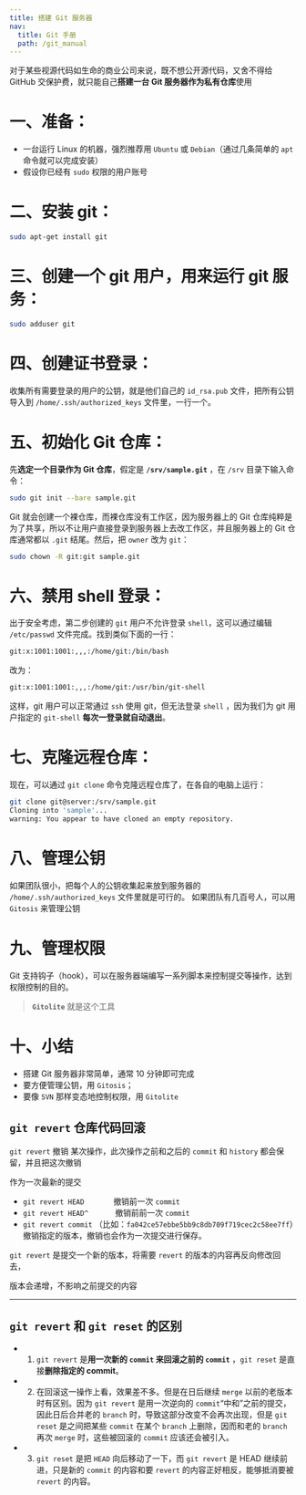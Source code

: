 ```yaml
---
title: 搭建 Git 服务器
nav:
  title: Git 手册
  path: /git_manual
---
```


对于某些视源代码如生命的商业公司来说，既不想公开源代码，又舍不得给 GitHub 交保护费，就只能自己**搭建一台 Git 服务器作为私有仓库**使用

# 一、准备：

- 一台运行 Linux 的机器，强烈推荐用 `Ubuntu` 或 `Debian`（通过几条简单的 `apt` 命令就可以完成安装）
- 假设你已经有 `sudo` 权限的用户账号

# 二、安装 git：

```bash
sudo apt-get install git
```

# 三、创建一个 git 用户，用来运行 git 服务：

```bash
sudo adduser git
```

# 四、创建证书登录：

收集所有需要登录的用户的公钥，就是他们自己的 `id_rsa.pub` 文件，把所有公钥导入到 `/home/.ssh/authorized_keys` 文件里，一行一个。

# 五、初始化 Git 仓库：

先**选定一个目录作为 Git 仓库**，假定是 **`/srv/sample.git`** ，在 `/srv` 目录下输入命令：

```bash
sudo git init --bare sample.git
```

Git 就会创建一个裸仓库，而裸仓库没有工作区，因为服务器上的 Git 仓库纯粹是为了共享，所以不让用户直接登录到服务器上去改工作区，并且服务器上的 Git 仓库通常都以 `.git` 结尾。然后，把 `owner` 改为 `git`：

```bash
sudo chown -R git:git sample.git
```

# 六、禁用 shell 登录：

出于安全考虑，第二步创建的 `git` 用户不允许登录 `shell`，这可以通过编辑 `/etc/passwd` 文件完成。找到类似下面的一行：

```bash
git:x:1001:1001:,,,:/home/git:/bin/bash
```

改为：

```bash
git:x:1001:1001:,,,:/home/git:/usr/bin/git-shell
```

这样，git 用户可以正常通过 `ssh` 使用 git，但无法登录 `shell` ，因为我们为 git 用户指定的 `git-shell` **每次一登录就自动退出**。

# 七、克隆远程仓库：

现在，可以通过 `git clone` 命令克隆远程仓库了，在各自的电脑上运行：

```bash
git clone git@server:/srv/sample.git
Cloning into 'sample'...
warning: You appear to have cloned an empty repository.
```

# 八、管理公钥

如果团队很小，把每个人的公钥收集起来放到服务器的 `/home/.ssh/authorized_keys` 文件里就是可行的。
如果团队有几百号人，可以用 `Gitosis` 来管理公钥

# 九、管理权限

Git 支持钩子（hook），可以在服务器端编写一系列脚本来控制提交等操作，达到权限控制的目的。

> **`Gitolite`** 就是这个工具

# 十、小结

- 搭建 Git 服务器非常简单，通常 10 分钟即可完成
- 要方便管理公钥，用 `Gitosis`；
- 要像 `SVN` 那样变态地控制权限，用 `Gitolite`

## `git revert` 仓库代码回滚

`git revert` 撤销 某次操作，此次操作之前和之后的 `commit` 和 `history` 都会保留，并且把这次撤销

作为一次最新的提交

- `git revert HEAD`             撤销前一次 `commit`
- `git revert HEAD^`            撤销前前一次 `commit`
- `git revert commit` （比如：`fa042ce57ebbe5bb9c8db709f719cec2c58ee7ff`）撤销指定的版本，撤销也会作为一次提交进行保存。

`git revert` 是提交一个新的版本，将需要 `revert` 的版本的内容再反向修改回去，

版本会递增，不影响之前提交的内容

---

## `git revert` 和 `git reset` 的区别

- 1. `git revert` 是**用一次新的 `commit` 来回滚之前的 `commit`** ，`git reset` 是直接**删除指定的 commit**。

- 2. 在回滚这一操作上看，效果差不多。但是在日后继续 `merge` 以前的老版本时有区别。因为 `git revert` 是用一次逆向的 `commit`“中和”之前的提交，因此日后合并老的 `branch` 时，导致这部分改变不会再次出现，但是 `git reset` 是之间把某些 `commit` 在某个 `branch` 上删除，因而和老的 `branch` 再次 `merge` 时，这些被回滚的 `commit` 应该还会被引入。

- 3. `git reset` 是把 `HEAD` 向后移动了一下，而 `git revert` 是 HEAD 继续前进，只是新的 `commit` 的内容和要 `revert` 的内容正好相反，能够抵消要被 `revert` 的内容。
